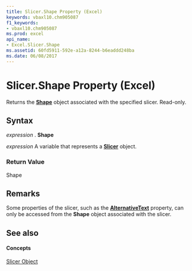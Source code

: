 ```yaml
---
title: Slicer.Shape Property (Excel)
keywords: vbaxl10.chm905087
f1_keywords:
- vbaxl10.chm905087
ms.prod: excel
api_name:
- Excel.Slicer.Shape
ms.assetid: 60fd5911-592e-a12a-8244-b6eaddd248ba
ms.date: 06/08/2017
---
```



# Slicer.Shape Property (Excel)

Returns the **[Shape](shape-object-excel.md)** object associated with the specified slicer. Read-only.


## Syntax

 _expression_ . **Shape**

 _expression_ A variable that represents a **[Slicer](slicer-object-excel.md)** object.


### Return Value

Shape


## Remarks

Some properties of the slicer, such as the **[AlternativeText](shape-alternativetext-property-excel.md)** property, can only be accessed from the **Shape** object associated with the slicer.


## See also


#### Concepts


[Slicer Object](slicer-object-excel.md)

